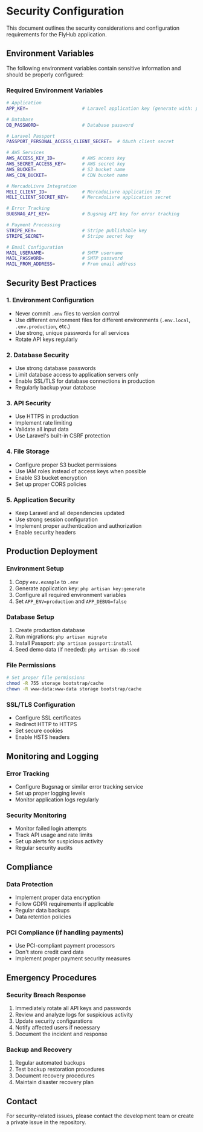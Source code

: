 # Security Configuration

This document outlines the security considerations and configuration requirements for the FlyHub application.

## Environment Variables

The following environment variables contain sensitive information and should be properly configured:

### Required Environment Variables

```bash
# Application
APP_KEY=                    # Laravel application key (generate with: php artisan key:generate)

# Database
DB_PASSWORD=                # Database password

# Laravel Passport
PASSPORT_PERSONAL_ACCESS_CLIENT_SECRET=  # OAuth client secret

# AWS Services
AWS_ACCESS_KEY_ID=          # AWS access key
AWS_SECRET_ACCESS_KEY=      # AWS secret key
AWS_BUCKET=                 # S3 bucket name
AWS_CDN_BUCKET=             # CDN bucket name

# MercadoLivre Integration
MELI_CLIENT_ID=             # MercadoLivre application ID
MELI_CLIENT_SECRET_KEY=     # MercadoLivre application secret

# Error Tracking
BUGSNAG_API_KEY=            # Bugsnag API key for error tracking

# Payment Processing
STRIPE_KEY=                 # Stripe publishable key
STRIPE_SECRET=              # Stripe secret key

# Email Configuration
MAIL_USERNAME=              # SMTP username
MAIL_PASSWORD=              # SMTP password
MAIL_FROM_ADDRESS=          # From email address
```

## Security Best Practices

### 1. Environment Configuration
- Never commit `.env` files to version control
- Use different environment files for different environments (`.env.local`, `.env.production`, etc.)
- Use strong, unique passwords for all services
- Rotate API keys regularly

### 2. Database Security
- Use strong database passwords
- Limit database access to application servers only
- Enable SSL/TLS for database connections in production
- Regularly backup your database

### 3. API Security
- Use HTTPS in production
- Implement rate limiting
- Validate all input data
- Use Laravel's built-in CSRF protection

### 4. File Storage
- Configure proper S3 bucket permissions
- Use IAM roles instead of access keys when possible
- Enable S3 bucket encryption
- Set up proper CORS policies

### 5. Application Security
- Keep Laravel and all dependencies updated
- Use strong session configuration
- Implement proper authentication and authorization
- Enable security headers

## Production Deployment

### Environment Setup
1. Copy `env.example` to `.env`
2. Generate application key: `php artisan key:generate`
3. Configure all required environment variables
4. Set `APP_ENV=production` and `APP_DEBUG=false`

### Database Setup
1. Create production database
2. Run migrations: `php artisan migrate`
3. Install Passport: `php artisan passport:install`
4. Seed demo data (if needed): `php artisan db:seed`

### File Permissions
```bash
# Set proper file permissions
chmod -R 755 storage bootstrap/cache
chown -R www-data:www-data storage bootstrap/cache
```

### SSL/TLS Configuration
- Configure SSL certificates
- Redirect HTTP to HTTPS
- Set secure cookies
- Enable HSTS headers

## Monitoring and Logging

### Error Tracking
- Configure Bugsnag or similar error tracking service
- Set up proper logging levels
- Monitor application logs regularly

### Security Monitoring
- Monitor failed login attempts
- Track API usage and rate limits
- Set up alerts for suspicious activity
- Regular security audits

## Compliance

### Data Protection
- Implement proper data encryption
- Follow GDPR requirements if applicable
- Regular data backups
- Data retention policies

### PCI Compliance (if handling payments)
- Use PCI-compliant payment processors
- Don't store credit card data
- Implement proper payment security measures

## Emergency Procedures

### Security Breach Response
1. Immediately rotate all API keys and passwords
2. Review and analyze logs for suspicious activity
3. Update security configurations
4. Notify affected users if necessary
5. Document the incident and response

### Backup and Recovery
1. Regular automated backups
2. Test backup restoration procedures
3. Document recovery procedures
4. Maintain disaster recovery plan

## Contact

For security-related issues, please contact the development team or create a private issue in the repository. 

